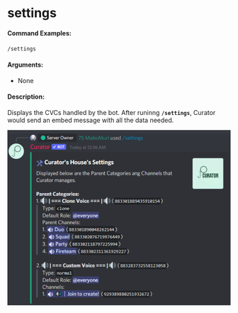 # settings

#### Command Examples:

```fix
/settings
```

#### Arguments:

- None

#### Description:

Displays the CVCs handled by the bot. After runinng **`/settings`**, Curator would send an embed message with all the data needed.

![Settings](../../.gitbook/assets/references/settings/settings.png)
